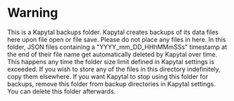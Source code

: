 # Warning

This is a Kapytal backups folder. Kapytal creates backups of its data files here upon file open or file save. Please do not place any files in here.
In this folder, JSON files containing a "YYYY_mm_DD_HHhMMmSSs" timestamp at the end of their file name get automatically deleted by Kapytal over time. This happens any time the folder size limit defined in Kapytal settings is exceeded.
If you wish to store any of the files in this directory indefinitely, copy them elsewhere.
If you want Kapytal to stop using this folder for backups, remove this folder from backup directories in Kapytal settings. You can delete this folder afterwards.
